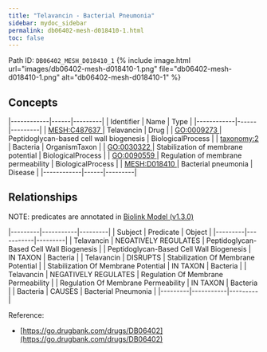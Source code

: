 ```yaml
---
title: "Telavancin - Bacterial Pneumonia"
sidebar: mydoc_sidebar
permalink: db06402-mesh-d018410-1.html
toc: false 
---
```



Path ID: `DB06402_MESH_D018410_1`
{% include image.html url="images/db06402-mesh-d018410-1.png" file="db06402-mesh-d018410-1.png" alt="db06402-mesh-d018410-1" %}

## Concepts

|------------|------|---------|
| Identifier | Name | Type    |
|------------|------|---------|
| <a href="https://identifiers.org/MESH:C487637">MESH:C487637 </a> | Telavancin | Drug |
| <a href="https://identifiers.org/GO:0009273">GO:0009273 </a> | Peptidoglycan-based cell wall biogenesis | BiologicalProcess |
| <a href="https://identifiers.org/taxonomy:2">taxonomy:2 </a> | Bacteria | OrganismTaxon |
| <a href="https://identifiers.org/GO:0030322">GO:0030322 </a> | Stabilization of membrane potential | BiologicalProcess |
| <a href="https://identifiers.org/GO:0090559">GO:0090559 </a> | Regulation of membrane permeability | BiologicalProcess |
| <a href="https://identifiers.org/MESH:D018410">MESH:D018410 </a> | Bacterial pneumonia | Disease |
|------------|------|---------|

## Relationships


NOTE: predicates are annotated in <a href="https://github.com/biolink/biolink-model/releases/tag/v1.3.0">Biolink Model (v1.3.0)</a>

|---------|-----------|---------|
| Subject | Predicate | Object  |
|---------|-----------|---------|
| Telavancin | NEGATIVELY REGULATES | Peptidoglycan-Based Cell Wall Biogenesis |
| Peptidoglycan-Based Cell Wall Biogenesis | IN TAXON | Bacteria |
| Telavancin | DISRUPTS | Stabilization Of Membrane Potential |
| Stabilization Of Membrane Potential | IN TAXON | Bacteria |
| Telavancin | NEGATIVELY REGULATES | Regulation Of Membrane Permeability |
| Regulation Of Membrane Permeability | IN TAXON | Bacteria |
| Bacteria | CAUSES | Bacterial Pneumonia |
|---------|-----------|---------|

Reference: 
  - [https://go.drugbank.com/drugs/DB06402](https://go.drugbank.com/drugs/DB06402)
